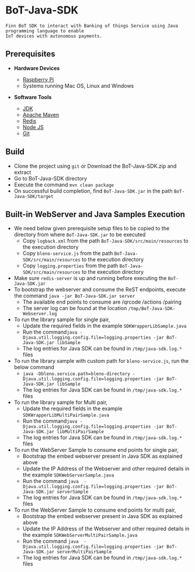 # BoT-Java-SDK
    Finn BoT SDK to interact with Banking of things Service using Java programming language to enable 
    IoT devices with autonomous payments.
    
## Prerequisites
* **Hardware Devices**
  - [Raspberry Pi](https://projects.raspberrypi.org/en/projects/raspberry-pi-setting-up/2)
  - Systems running Mac OS, Linux and Windows
  
* **Software Tools**
  - [JDK](https://www.raspberrypi.org/blog/oracle-java-on-raspberry-pi/)
  - [Apache Maven](https://maven.apache.org/)
  - [Redis](https://redis.io/)
  - [Node JS](https://nodejs.org/en/)
  - [Git](https://projects.raspberrypi.org/en/projects/getting-started-with-git/4)
  
 ## Build
 * Clone the project using `git` or Download the BoT-Java-SDK.zip and extract
 * Go to BoT-Java-SDK directory
 * Execute the command `mvn clean package`
 * On successful build completion, find `BoT-Java-SDK.jar` in the path `BoT-Java-SDK/target`
 
 ## Built-in WebServer and Java Samples Execution
 * We need below given prerequisite setup files to be copied to the directory from where `BoT-Java-SDK.jar` to be executed
   - Copy `logback.xml` from the path `BoT-Java-SDK/src/main/resources` to the execution directory
   - Copy `bleno-service.js` from the path `BoT-Java-SDK/src/main/resources` to the execution directory
   - Copy `logging.properties` from the path `BoT-Java-SDK/src/main/resources` to the execution directory
 * Make sure `redis-server` is up and running before executing the `BoT-Java-SDK.jar`
 * To bootstrap the webserver and consume the ReST endpoints, execute the command `java -jar BoT-Java-SDK.jar server`
   - The available end points to consume are /qrcode   /actions   /pairing
   - The server log can be found at the location `/tmp/BoT-Java-SDK-Webserver.log`
 * To run the library sample for single pair, 
   - Update the required fields in the example `SDKWrapperLibSample.java` 
   - Run the command`java -Djava.util.logging.config.file=logging.properties -jar BoT-Java-SDK.jar libSample`
   - The log entries for Java SDK can be found in `/tmp/java-sdk.log.*` files
 * To run the library sample with custom path for `bleno-service.js`, run the below command
   - `java -Dbleno.service.path=bleno-directory -Djava.util.logging.config.file=logging.properties -jar BoT-Java-SDK.jar libSample`
   - The log entries for Java SDK can be found in `/tmp/java-sdk.log.*` files
 * To run the library sample for Multi pair, 
   - Update the required fields in the example `SDKWrapperLibMultiPairSample.java` 
   - Run the command`java -Djava.util.logging.config.file=logging.properties -jar BoT-Java-SDK.jar libMultiPairSample`
   - The log entries for Java SDK can be found in `/tmp/java-sdk.log.*` files
 * To run the WebServer Sample to consume end points for single pair,
   - Bootstrap the embed webserver present in Java SDK as explained above
   - Update the IP Address of the Webserver and other required details in the example `SDKWebServerSample.java`
   - Run the command `java  -Djava.util.logging.config.file=logging.properties -jar BoT-Java-SDK.jar serverSample`
   - The log entries for Java SDK can be found in `/tmp/java-sdk.log.*` files
 * To run the WebServer Sample to consume end points for multi pair,
   - Bootstrap the embed webserver present in Java SDK as explained above
   - Update the IP Address of the Webserver and other required details in the example `SDKWebServerMultiPairSample.java`
   - Run the command `java  -Djava.util.logging.config.file=logging.properties -jar BoT-Java-SDK.jar serverMultiPairSample`
   - The log entries for Java SDK can be found in `/tmp/java-sdk.log.*` files
